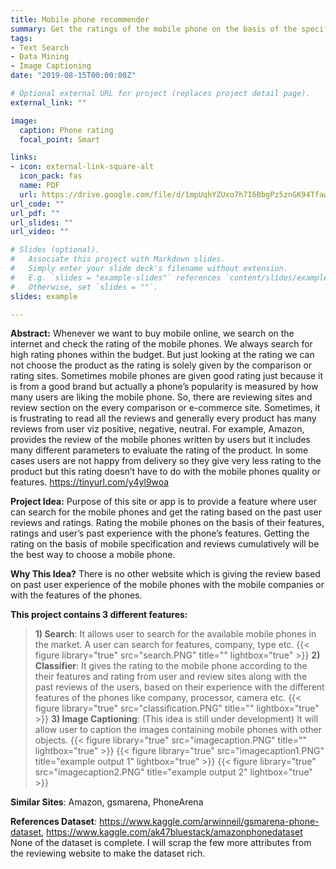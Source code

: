 ```yaml
---
title: Mobile phone recommender
summary: Get the ratings of the mobile phone on the basis of the specification and past user reviews. 
tags:
- Text Search
- Data Mining
- Image Captioning
date: "2019-08-15T00:00:00Z"

# Optional external URL for project (replaces project detail page).
external_link: ""

image:
  caption: Phone rating
  focal_point: Smart

links:
- icon: external-link-square-alt
  icon_pack: fas
  name: PDF
  url: https://drive.google.com/file/d/1mpUqhYZUxo7h7I6BbgPz5znGK94TfawF/view?usp=sharing
url_code: ""
url_pdf: ""
url_slides: ""
url_video: ""

# Slides (optional).
#   Associate this project with Markdown slides.
#   Simply enter your slide deck's filename without extension.
#   E.g. `slides = "example-slides"` references `content/slides/example-slides.md`.
#   Otherwise, set `slides = ""`.
slides: example

---
```

  

**Abstract:**
Whenever we want to buy mobile online, we search on the internet and check the rating of the mobile phones. We always search for high rating phones within the budget. But just looking at the rating we can not choose the product as the rating is solely given by the comparison or rating sites. Sometimes mobile phones are given good rating just because it is from a good brand but actually a phone’s popularity is measured by how many users are liking the mobile phone. So, there are reviewing sites and review section on the every comparison or e-commerce site. Sometimes, it is frustrating to read all the reviews and generally every product has many reviews from user viz positive, negative, neutral. For example, Amazon, provides the review of the mobile phones written by users but it includes many different parameters to evaluate the rating of the product. In some cases users are not happy from delivery so they give very less rating to the product but this rating doesn’t have to do with the mobile phones quality or features. 
https://tinyurl.com/y4yl9woa

**Project Idea:**
Purpose of this site or app is to provide a feature where user can search for the mobile phones and get the rating based on the past user reviews and ratings. Rating the mobile phones on the basis of their features, ratings and user’s past experience with the phone’s features. Getting the rating on the basis of mobile specification and reviews cumulatively will be the best way to choose a mobile phone.

**Why This Idea?**
There is no other website which is giving the review based on past user experience of the mobile phones with the mobile companies or with the features of the phones.


**This project contains 3 different features:**

>**1) Search**: It allows user to search for the available mobile phones in the market. A user can search for features, company, type etc. 
{{< figure library="true" src="search.PNG" title="" lightbox="true" >}}
>**2) Classifier**: It gives the rating to the mobile phone according to the their features and rating from user and review sites along with the past reviews of the users, based on their experience with the different features of the phones like company, processor, camera etc.
{{< figure library="true" src="classification.PNG" title="" lightbox="true" >}}
>**3) Image Captioning**: (This idea is still under development) It will allow user to caption the images containing mobile phones with other objects.
{{< figure library="true" src="imagecaption.PNG" title="" lightbox="true" >}}
{{< figure library="true" src="imagecaption1.PNG" title="example output 1" lightbox="true" >}}
{{< figure library="true" src="imagecaption2.PNG" title="example output 2" lightbox="true" >}}

**Similar Sites**: Amazon, gsmarena, PhoneArena

**References Dataset**: https://www.kaggle.com/arwinneil/gsmarena-phone-dataset, https://www.kaggle.com/ak47bluestack/amazonphonedataset
None of the dataset is complete. I will scrap the few more attributes from the reviewing website to make the dataset rich.



